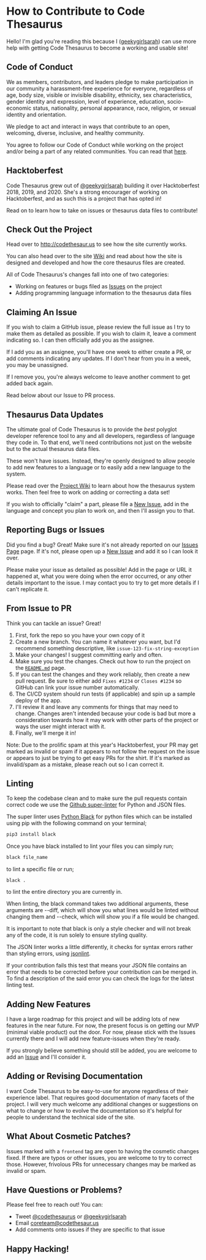 # How to Contribute to Code Thesaurus

Hello! I'm glad you're reading this because I ([geekygirlsarah](https://twitter.com/geekygirlsarah)) can use more help with getting Code Thesaurus to become a working and usable site!

## Code of Conduct

We as members, contributors, and leaders pledge to make participation in our community a harassment-free experience for everyone, regardless of age, body size, visible or invisible disability, ethnicity, sex characteristics, gender identity and expression, level of experience, education, socio-economic status, nationality, personal appearance, race, religion, or sexual identity and orientation.

We pledge to act and interact in ways that contribute to an open, welcoming, diverse, inclusive, and healthy community.

You agree to follow our Code of Conduct while working on the project and/or being a part of any related communities. You can read that [here](CODE_OF_CONDUCT.md).

## Hacktoberfest

Code Thesaurus grew out of [@geekygirlsarah](https://twitter.com/geekygirlsarah) building it over Hacktoberfest 2018, 2019, and 2020. She's a strong encourager of working on Hacktoberfest, and as such this is a project that has opted in!

Read on to learn how to take on issues or thesaurus data files to contribute!

## Check Out the Project

Head over to http://codethesaur.us to see how the site currently works.

You can also head over to the site [Wiki](https://github.com/codethesaurus/codethesaur.us/wiki) and read about how the site is designed and developed and how the core thesaurus files are created.

All of Code Thesaurus's changes fall into one of two categories:
* Working on features or bugs filed as [Issues](https://github.com/codethesaurus/codethesaur.us/issues) on the project
* Adding programming language information to the thesaurus data files

## Claiming An Issue

If you wish to claim a GitHub issue, please review the full issue as I try to make them as detailed as possible. If you wish to claim it, leave a comment indicating so. I can then officially add you as the assignee.

If I add you as an assignee, you'll have one week to either create a PR, or add comments indicating any updates. If I don't hear from you in a week, you may be unassigned.

If I remove you, you're always welcome to leave another comment to get added back again.

Read below about our Issue to PR process.

## Thesaurus Data Updates

The ultimate goal of Code Thesaurus is to provide the _best_ polyglot developer reference tool to any and all developers, regardless of language they code in. To that end, we'll need contributions not just on the website but to the actual thesaurus data files.

These won't have issues. Instead, they're openly designed to allow people to add new features to a language or to easily add a new language to the system.

Please read over the [Project Wiki](https://github.com/codethesaurus/codethesaur.us/wiki) to learn about how the thesaurus system works. Then feel free to work on adding or correcting a data set!

If you wish to officially "claim" a part, please file a [New Issue](https://github.com/codethesaurus/codethesaur.us/issues/new/choose), add in the language and concept you plan to work on, and then I'll assign you to that.

## Reporting Bugs or Issues

Did you find a bug? Great! Make sure it's not already reported on our [Issues Page](https://github.com/codethesaurus/codethesaur.us/issues) page. If it's not, please open up a [New Issue](https://github.com/codethesaurus/codethesaur.us/issues/new/choose) and add it so I can look it over.

Please make your issue as detailed as possible! Add in the page or URL it happened at, what you were doing when the error occurred, or any other details important to the issue. I may contact you to try to get more details if I can't replicate it.

## From Issue to PR

Think you can tackle an issue? Great!

1. First, fork the repo so you have your own copy of it
1. Create a new branch. You can name it whatever you want, but I'd recommend something descriptive, like `issue-123-fix-string-exception`
1. Make your changes! I suggest committing early and often.
1. Make sure you test the changes. Check out how to run the project on the [`README.md`](README.md) page.
1. If you can test the changes and they work reliably, then create a new pull request. Be sure to either add `Fixes #1234` or `Closes #1234` so GitHub can link your issue number automatically.
1. The CI/CD system should run tests (if applicable) and spin up a sample deploy of the app.
1. I'll review it and leave any comments for things that may need to change. Changes aren't intended because your code is bad but more a consideration towards how it may work with other parts of the project or ways the user might interact with it.
1. Finally, we'll merge it in!

Note: Due to the prolific spam at this year's Hacktoberfest, your PR may get marked as invalid or spam if it appears to not follow the request on the issue or appears to just be trying to get easy PRs for the shirt. If it's marked as invalid/spam as a mistake, please reach out so I can correct it.

## Linting
To keep the codebase clean and to  make sure the pull requests contain correct code we use the [Github super-linter](https://github.com/github/super-linter) for Python and JSON files.

The super linter uses [Python Black](https://github.com/psf/black) for python files which can be installed using pip with the following command on your terminal;

```bash
pip3 install black
```

Once you have black installed to lint your files you can simply run;
```bash
black file_name
```
to lint a specific file or run;
```
black .
```
to lint the entire directory you are currently in.

When linting, the black command takes two additional arguments, these arguments are --diff, which will show you what lines would be linted without changing them and --check, which will show you if a file would be changed.

It is important to note that black is only a style checker and will not break any of the code, it is run solely to ensure styling quality.

The JSON linter works a little differently, it checks for syntax errors rather than styling errors, using [jsonlint](https://github.com/zaach/jsonlint).

If your contribution fails this test that means your JSON file contains an error that needs to be corrected before your contribution can be merged in. To find a description of the said error you can check the logs for the latest linting test.

## Adding New Features

I have a large roadmap for this project and will be adding lots of new features in the near future. For now, the present focus is on getting our MVP (minimal viable product) out the door. For now, please stick with the Issues currently there and I will add new feature-issues when they're ready.

If you strongly believe something should still be added, you are welcome to add an [Issue](https://github.com/codethesaurus/codethesaur.us/issues/new/choose) and I'll consider it.

## Adding or Revising Documentation

I want Code Thesaurus to be easy-to-use for anyone regardless of their experience label. That requires good documentation of many facets of the project. I will very much welcome any additional changes or suggestions on what to change or how to evolve the documentation so it's helpful for people to understand the technical side of the site.

## What About Cosmetic Patches?

Issues marked with a `frontend` tag are open to having the cosmetic changes fixed. If there are typos or other issues, you are welcome to try to correct those. However, frivolous PRs for unnecessary changes may be marked as invalid or spam.

## Have Questions or Problems?

Please feel free to reach out! You can:

* Tweet [@codethesaurus](https://twitter.com/codethesaurus) or [@geekygirlsarah](https://twitter.com/geekygirlsarah)
* Email [coreteam@codethesaur.us](mailto:coreteam@codethesaur.us)
* Add comments onto issues if they are specific to that issue

## Happy Hacking!
